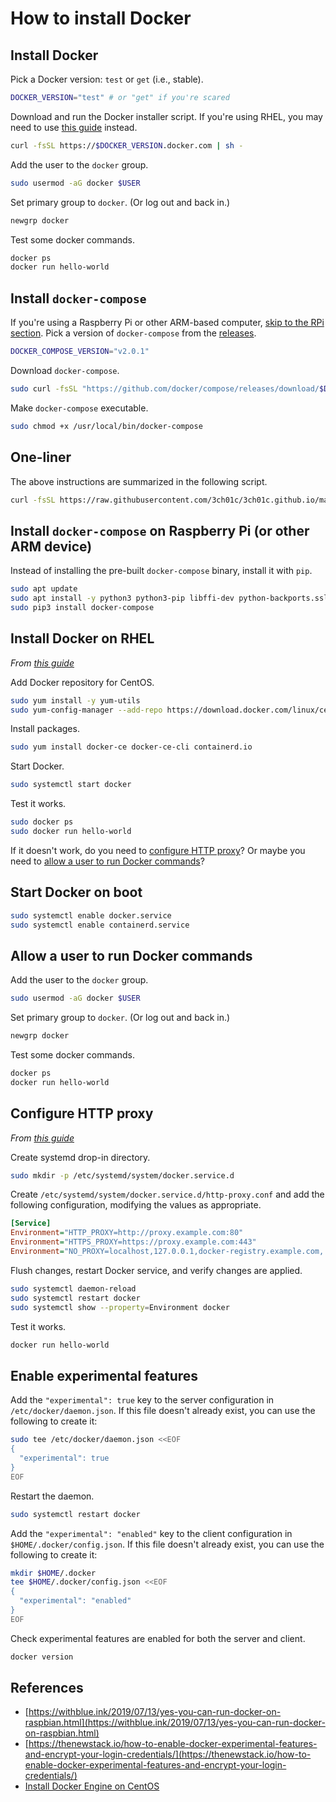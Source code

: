 # How to install Docker

## Install Docker

Pick a Docker version: `test` or `get` (i.e., stable).

```sh
DOCKER_VERSION="test" # or "get" if you're scared
```

Download and run the Docker installer script. If you're using RHEL, you may need to use [this guide](https://docs.docker.com/engine/install/centos/) instead.

```sh
curl -fsSL https://$DOCKER_VERSION.docker.com | sh -
```

Add the user to the `docker` group.

```sh
sudo usermod -aG docker $USER
```

Set primary group to `docker`. (Or log out and back in.)

```sh
newgrp docker
```

Test some docker commands.

```sh
docker ps
docker run hello-world
```

## Install `docker-compose`

If you're using a Raspberry Pi or other ARM-based computer, [skip to the RPi section](#rpi). Pick a version of `docker-compose` from the [releases](https://github.com/docker/compose/releases).

```sh
DOCKER_COMPOSE_VERSION="v2.0.1"
```

Download `docker-compose`.

```sh
sudo curl -fsSL "https://github.com/docker/compose/releases/download/$DOCKER_COMPOSE_VERSION/docker-compose-$(uname -s)-$(uname -m)" -o /usr/local/bin/docker-compose
```

Make `docker-compose` executable.

```sh
sudo chmod +x /usr/local/bin/docker-compose
```

## One-liner

The above instructions are summarized in the following script.

```sh
curl -fsSL https://raw.githubusercontent.com/3ch01c/3ch01c.github.io/master/sh/install_docker.sh | sh -
```

<a name="rpi"></a>

## Install `docker-compose` on Raspberry Pi (or other ARM device)

Instead of installing the pre-built `docker-compose` binary, install it with `pip`.

```sh
sudo apt update
sudo apt install -y python3 python3-pip libffi-dev python-backports.ssl-match-hostname
sudo pip3 install docker-compose
```

## Install Docker on RHEL

_From [this guide](https://docs.docker.com/engine/install/centos/)_

Add Docker repository for CentOS.

```sh
sudo yum install -y yum-utils
sudo yum-config-manager --add-repo https://download.docker.com/linux/centos/docker-ce.repo
```

Install packages.

```sh
sudo yum install docker-ce docker-ce-cli containerd.io
```

Start Docker.

```sh
sudo systemctl start docker
```

Test it works.

```sh
sudo docker ps
sudo docker run hello-world
```

If it doesn't work, do you need to [configure HTTP proxy](#configure-http-proxy)? Or maybe you need to [allow a user to run Docker commands](#allow-a-user-to-run-docker-commands)?

## Start Docker on boot

```sh
sudo systemctl enable docker.service
sudo systemctl enable containerd.service
```

## Allow a user to run Docker commands

Add the user to the `docker` group.

```sh
sudo usermod -aG docker $USER
```

Set primary group to `docker`. (Or log out and back in.)

```sh
newgrp docker
```

Test some docker commands.

```sh
docker ps
docker run hello-world
```

## Configure HTTP proxy

_From [this guide](https://docs.docker.com/config/daemon/systemd/#httphttps-proxy)_

Create systemd drop-in directory.

```sh
sudo mkdir -p /etc/systemd/system/docker.service.d
```

Create `/etc/systemd/system/docker.service.d/http-proxy.conf` and add the following configuration, modifying the values as appropriate.

```ini
[Service]
Environment="HTTP_PROXY=http://proxy.example.com:80"
Environment="HTTPS_PROXY=https://proxy.example.com:443"
Environment="NO_PROXY=localhost,127.0.0.1,docker-registry.example.com,.corp"
```

Flush changes, restart Docker service, and verify changes are applied.

```sh
sudo systemctl daemon-reload
sudo systemctl restart docker
sudo systemctl show --property=Environment docker
```

Test it works.

```sh
docker run hello-world
```

## Enable experimental features

Add the `"experimental": true` key to the server configuration in `/etc/docker/daemon.json`. If this file doesn't already exist, you can use the following to create it:

```sh
sudo tee /etc/docker/daemon.json <<EOF
{
  "experimental": true
}
EOF
```

Restart the daemon.

```sh
sudo systemctl restart docker
```

Add the `"experimental": "enabled"` key to the client configuration in `$HOME/.docker/config.json`. If this file doesn't already exist, you can use the following to create it:

```sh
mkdir $HOME/.docker
tee $HOME/.docker/config.json <<EOF
{
  "experimental": "enabled"
}
EOF
```

Check experimental features are enabled for both the server and client.

```sh
docker version
```

## References

* [https://withblue.ink/2019/07/13/yes-you-can-run-docker-on-raspbian.html](https://withblue.ink/2019/07/13/yes-you-can-run-docker-on-raspbian.html)
* [https://thenewstack.io/how-to-enable-docker-experimental-features-and-encrypt-your-login-credentials/](https://thenewstack.io/how-to-enable-docker-experimental-features-and-encrypt-your-login-credentials/)
* [Install Docker Engine on CentOS](https://docs.docker.com/engine/install/centos/)
